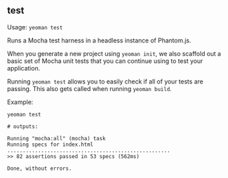 ## test

Usage: `yeoman test`

Runs a Mocha test harness in a headless instance of Phantom.js.

When you generate a new project using `yeoman init`, we also scaffold out a basic set of
Mocha unit tests that you can continue using to test your application. 

Running `yeoman test` allows you to easily check if all of your tests are passing. This also
gets called when running `yeoman build`.

Example:

```shell
yeoman test

# outputs:

Running "mocha:all" (mocha) task
Running specs for index.html
.....................................................
>> 82 assertions passed in 53 specs (562ms)

Done, without errors.
```